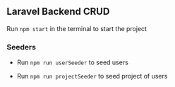 ## Laravel Backend CRUD
Run `npm start` in the terminal to start the project

### Seeders
- Run `npm run userSeeder` to seed users

- Run `npm run projectSeeder` to seed project of users
